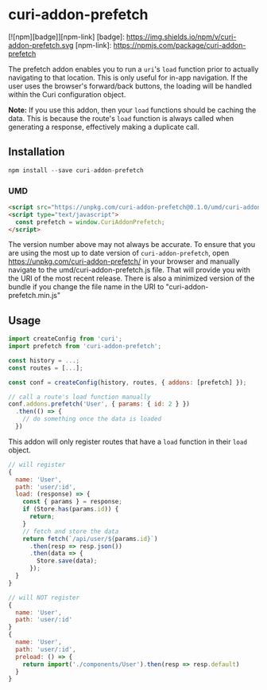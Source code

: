 # curi-addon-prefetch

[![npm][badge]][npm-link]
[badge]: https://img.shields.io/npm/v/curi-addon-prefetch.svg
[npm-link]: https://npmjs.com/package/curi-addon-prefetch

The prefetch addon enables you to run a `uri`'s `load` function prior to actually navigating to that location. This is only useful for in-app navigation. If the user uses the browser's forward/back buttons, the loading will be handled within the Curi configuration object.

**Note:** If you use this addon, then your `load` functions should be caching the data. This is because the route's `load` function is always called when generating a response, effectively making a duplicate call.

## Installation

```js
npm install --save curi-addon-prefetch
```

### UMD

```html
<script src="https://unpkg.com/curi-addon-prefetch@0.1.0/umd/curi-addon-prefetch.js"></script>
<script type="text/javascript">
  const prefetch = window.CuriAddonPrefetch;
</script>
```

The version number above may not always be accurate. To ensure that you are using the most
up to date version of `curi-addon-prefetch`, open https://unpkg.com/curi-addon-prefetch/ in your
browser and manually navigate to the umd/curi-addon-prefetch.js file. That will provide you
with the URI of the most recent release. There is also a minimized version of the bundle
if you change the file name in the URI to "curi-addon-prefetch.min.js"

## Usage

```js
import createConfig from 'curi';
import prefetch from 'curi-addon-prefetch';

const history = ...;
const routes = [...];

const conf = createConfig(history, routes, { addons: [prefetch] });

// call a route's load function manually
conf.addons.prefetch('User', { params: { id: 2 } })
  .then(() => {
    // do something once the data is loaded
  })
```

This addon will only register routes that have a `load` function in their `load` object.

```js
// will register
{
  name: 'User',
  path: 'user/:id',
  load: (response) => {
    const { params } = response;
    if (Store.has(params.id)) {
      return;
    }
    // fetch and store the data
    return fetch(`/api/user/${params.id}`)
      .then(resp => resp.json())
      .then(data => {
        Store.save(data);
      });
  }
}

// will NOT register
{
  name: 'User',
  path: 'user/:id'
}
{
  name: 'User',
  path: 'user/:id',
  preload: () => {
    return import('./components/User').then(resp => resp.default)
  }
}
```
